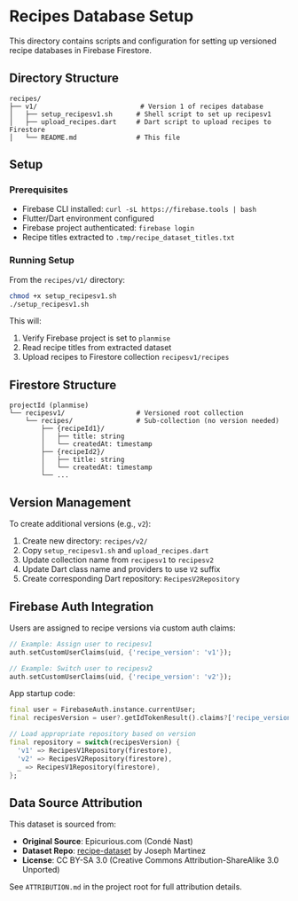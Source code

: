 # Recipes Database Setup

This directory contains scripts and configuration for setting up versioned recipe databases in Firebase Firestore.

## Directory Structure

```
recipes/
├── v1/                          # Version 1 of recipes database
│   ├── setup_recipesv1.sh      # Shell script to set up recipesv1
│   ├── upload_recipes.dart     # Dart script to upload recipes to Firestore
│   └── README.md               # This file
```

## Setup

### Prerequisites
- Firebase CLI installed: `curl -sL https://firebase.tools | bash`
- Flutter/Dart environment configured
- Firebase project authenticated: `firebase login`
- Recipe titles extracted to `.tmp/recipe_dataset_titles.txt`

### Running Setup

From the `recipes/v1/` directory:

```bash
chmod +x setup_recipesv1.sh
./setup_recipesv1.sh
```

This will:
1. Verify Firebase project is set to `planmise`
2. Read recipe titles from extracted dataset
3. Upload recipes to Firestore collection `recipesv1/recipes`

## Firestore Structure

```
projectId (planmise)
└── recipesv1/                  # Versioned root collection
    └── recipes/                # Sub-collection (no version needed)
        ├── {recipeId1}/
        │   ├── title: string
        │   └── createdAt: timestamp
        ├── {recipeId2}/
        │   ├── title: string
        │   └── createdAt: timestamp
        └── ...
```

## Version Management

To create additional versions (e.g., `v2`):

1. Create new directory: `recipes/v2/`
2. Copy `setup_recipesv1.sh` and `upload_recipes.dart`
3. Update collection name from `recipesv1` to `recipesv2`
4. Update Dart class name and providers to use `V2` suffix
5. Create corresponding Dart repository: `RecipesV2Repository`

## Firebase Auth Integration

Users are assigned to recipe versions via custom auth claims:

```dart
// Example: Assign user to recipesv1
auth.setCustomUserClaims(uid, {'recipe_version': 'v1'});

// Example: Switch user to recipesv2
auth.setCustomUserClaims(uid, {'recipe_version': 'v2'});
```

App startup code:
```dart
final user = FirebaseAuth.instance.currentUser;
final recipesVersion = user?.getIdTokenResult().claims?['recipe_version'] ?? 'v1';

// Load appropriate repository based on version
final repository = switch(recipesVersion) {
  'v1' => RecipesV1Repository(firestore),
  'v2' => RecipesV2Repository(firestore),
  _ => RecipesV1Repository(firestore),
};
```

## Data Source Attribution

This dataset is sourced from:
- **Original Source**: Epicurious.com (Condé Nast)
- **Dataset Repo**: [recipe-dataset](https://github.com/josephrmartinez/recipe-dataset) by Joseph Martinez
- **License**: CC BY-SA 3.0 (Creative Commons Attribution-ShareAlike 3.0 Unported)

See `ATTRIBUTION.md` in the project root for full attribution details.
